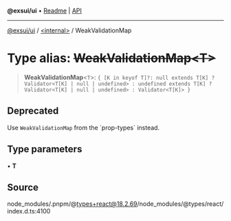 **@exsui/ui** • [Readme](../../README.md) \| [API](../../globals.md)

***

[@exsui/ui](../../README.md) / [\<internal\>](../README.md) / WeakValidationMap

# Type alias: ~~WeakValidationMap\<T\>~~

> **WeakValidationMap**\<`T`\>: `{ [K in keyof T]?: null extends T[K] ? Validator<T[K] | null | undefined> : undefined extends T[K] ? Validator<T[K] | null | undefined> : Validator<T[K]> }`

## Deprecated

Use `WeakValidationMap` from the ´prop-types` instead.

## Type parameters

• **T**

## Source

node\_modules/.pnpm/@types+react@18.2.69/node\_modules/@types/react/index.d.ts:4100
